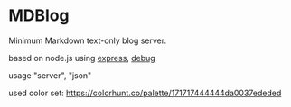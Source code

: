 # MDBlog
Minimum Markdown text-only blog server.

based on node.js
using [express](https://expressjs.com/), [debug](https://www.npmjs.com/package/debug)

usage "server", "json"

used color set:
https://colorhunt.co/palette/171717444444da0037ededed